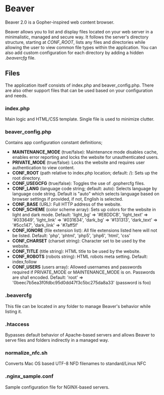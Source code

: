 # Beaver
Beaver 2.0 is a Gopher-inspired web content browser.

Beaver allows you to list and display files located on your web server in a minimalistic, managed and secure way. It follows the server's directory structure, starting at *CONF_ROOT*, lists any files and directories while allowing the user to view common file types within the application. You can also add custom configuration for each directory by adding a hidden *.beavercfg* file.

## Files

The application itself consists of index.php and beaver_config.php. There are also other support files that can be used based on your configuration and needs.

### index.php

Main logic and HTML/CSS template. Single file is used to minimize clutter.

### beaver_config.php

Contains app configuration constant definitions;

- **MAINTENANCE_MODE** (true/false): Maintenance mode disables cache, enables error reporting and locks the website for unauthenticated users.
- **PRIVATE_MODE** (true/false): Locks the website and requires user authentication to view content.
- **CONF_ROOT** (path relative to index.php location; default: /): Sets up the root directory.
- **CONF_USEGCFG** (true/false): Toggles the use of .gophercfg files.
- **CONF_LANG** (language code string; default: auto): Selects language by language code string. Default is "auto" which selects language based on browser settings if provided, if not, English is selected.
- **CONF_BASE** (URL): Full HTTP address of the website.
- **CONF_SCHEME** (color scheme array): Sets up colors for the website in light and dark mode. Default: 'light_bg' => '#E8DDCB', 'light_text' => '#033649', 'light_link' => '#031634', 'dark_bg' => '#131313', 'dark_text' => '#5cc147', 'dark_link' => '#7aff5f'
- **CONF_IGNORE** (file extension list): All file extensions listed here will not be listed. Default: 'php', 'phtml', 'php5', 'php6', 'html', 'css'
- **CONF_CHARSET** (charset string): Character set to be used by the website.
- **CONF_TITLE** (title string): HTML title to be used by the website.
- **CONF_ROBOTS** (robots string): HTML robots meta setting. Default: index,follow
- **CONF_USERS** (users array): Allowed usernames and passwords required if PRIVATE_MODE or MAINTENANCE_MODE is on. Passwords are sha1 encoded. Default: 'root' => '0beec7b5ea3f0fdbc95d0dd47f3c5bc275da8a33' (password is foo)

### .beavercfg

This file can be located in any folder to manage Beaver's behavior while listing it.

### .htaccess

Bypasses default behavior of Apache-based servers and allows Beaver to serve files and folders indirectly in a managed way. 

### normalize_nfc.sh

Converts Mac OS based UTF-8 NFD filenames to standard/Linux NFC

### .nginx_sample.conf

Sample configuration file for NGINX-based servers.
